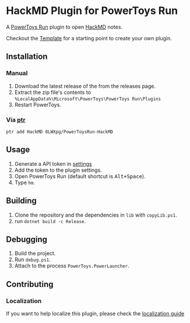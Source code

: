 # HackMD Plugin for PowerToys Run

A [PowerToys Run](https://aka.ms/PowerToysOverview_PowerToysRun) plugin to open [HackMD](https://hackmd.io) notes.

Checkout the [Template](https://github.com/8LWXpg/PowerToysRun-PluginTemplate) for a starting point to create your own plugin.

## Installation

### Manual

1. Download the latest release of the from the releases page.
1. Extract the zip file's contents to `%LocalAppData%\Microsoft\PowerToys\PowerToys Run\Plugins`
1. Restart PowerToys.

### Via [ptr](https://github.com/8LWXpg/ptr)

```shell
ptr add HackMD 8LWXpg/PowerToysRun-HackMD
```

## Usage

1. Generate a API token in [settings](https://hackmd.io/settings#api)
1. Add the token to the plugin settings.
1. Open PowerToys Run (default shortcut is <kbd>Alt+Space</kbd>).
1. Type `hm`.

## Building

1. Clone the repository and the dependencies in `lib` with `copyLib.ps1`.
1. run `dotnet build -c Release`.

## Debugging

1. Build the project.
1. Run `debug.ps1`.
1. Attach to the process `PowerToys.PowerLauncher`.

## Contributing

### Localization

If you want to help localize this plugin, please check the [localization guide](./Localizing.md)
